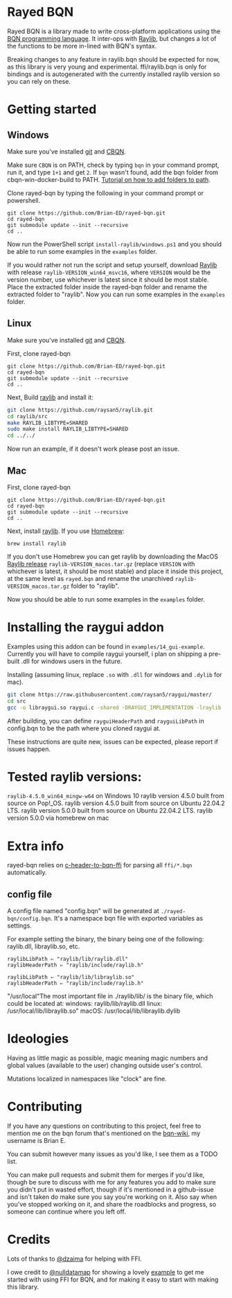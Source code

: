 # Rayed BQN
Rayed BQN is a library made to write cross-platform applications using the [BQN programming language](https://mlochbaum.github.io/BQN/).
It inter-ops with [Raylib](https://github.com/raysan5/raylib), but changes a lot of the functions to be more in-lined with BQN's syntax.

Breaking changes to any feature in raylib.bqn should be expected for now, as this library is very young and experimental. 
ffi/raylib.bqn is only for bindings and is autogenerated with the currently installed raylib version so you can rely on these.

# Getting started

## Windows

Make sure you've installed [git](https://git-scm.com/download/win) and [CBQN](https://github.com/vylsaz/cbqn-win-docker-build/releases).

Make sure `CBQN` is on PATH, check by typing `bqn` in your command prompt, run it, and type `1+1` and get `2`. If `bqn` wasn't found, add the bqn folder from cbqn-win-docker-build to PATH. [Tutorial on how to add folders to path](https://www.computerhope.com/issues/ch000549.htm).

Clone rayed-bqn by typing the following in your command prompt or powershell.
```SH
git clone https://github.com/Brian-ED/rayed-bqn.git
cd rayed-bqn
git submodule update --init --recursive
cd ..
```

Now run the PowerShell script `install-raylib/windows.ps1` and you should be able to run some examples in the `examples` folder.

If you would rather not run the script and setup yourself, download [Raylib](https://github.com/raysan5/raylib/releases/) with release `raylib-VERSION_win64_msvc16`, where `VERSION` would be the version number, use whichever is latest since it should be most stable. Place the extracted folder inside the rayed-bqn folder and rename the extracted folder to "raylib". Now you can run some examples in the `examples` folder.

## Linux

Make sure you've installed [git](https://git-scm.com/book/en/v2/Getting-Started-Installing-Git) and [CBQN](https://github.com/dzaima/CBQN).

First, clone rayed-bqn
```SH
git clone https://github.com/Brian-ED/rayed-bqn.git
cd rayed-bqn
git submodule update --init --recursive
cd ..
```

Next, Build [raylib](https://github.com/raysan5/raylib/) and install it:
```sh
git clone https://github.com/raysan5/raylib.git
cd raylib/src
make RAYLIB_LIBTYPE=SHARED
sudo make install RAYLIB_LIBTYPE=SHARED
cd ../../
```

Now run an example, if it doesn't work please post an issue.

## Mac
First, clone rayed-bqn
```SH
git clone https://github.com/Brian-ED/rayed-bqn.git
cd rayed-bqn
git submodule update --init --recursive
cd ..
```

Next, install [raylib](https://github.com/raysan5/raylib/). If you use [Homebrew](https://brew.sh):
```SH
brew install raylib
```

If you don't use Homebrew you can get raylib by downloading the MacOS [Raylib release](https://github.com/raysan5/raylib/releases/) `raylib-VERSION_macos.tar.gz` (replace `VERSION` with whichever is latest, it should be most stable) and place it inside this project, at the same level as `rayed.bqn` and rename the unarchived `raylib-VERSION_macos.tar.gz` folder to "raylib".

Now you should be able to run some examples in the `examples` folder.

# Installing the raygui addon

Examples using this addon can be found in `examples/14_gui-example`.
Currently you will have to compile raygui yourself, i plan on shipping a pre-built .dll for windows users in the future.

Installing (assuming linux, replace `.so` with `.dll` for windows and `.dylib` for mac).
```bash
git clone https://raw.githubusercontent.com/raysan5/raygui/master/
cd src
gcc -o libraygui.so raygui.c -shared -DRAYGUI_IMPLEMENTATION -lraylib
```
After building, you can define `rayguiHeaderPath` and `rayguiLibPath` in config.bqn to be the path where you cloned raygui at.

These instructions are quite new, issues can be expected, please report if issues happen.


# Tested raylib versions:

`raylib-4.5.0_win64_mingw-w64` on Windows 10
raylib version 4.5.0 built from source on Pop!_OS.
raylib version 4.5.0 built from source on Ubuntu 22.04.2 LTS.
raylib version 5.0.0 built from source on Ubuntu 22.04.2 LTS.
raylib version 5.0.0 via homebrew on mac


# Extra info

rayed-bqn relies on [c-header-to-bqn-ffi](https://github.com/Brian-ED/c-header-to-bqn-ffi) for parsing all `ffi/*.bqn` automatically.

## config file

A config file named "config.bqn" will be generated at `./rayed-bqn/config.bqn`. It's a namespace bqn file with exported variables as settings.

For example setting the binary, the binary being one of the following: raylib.dll, libraylib.so, etc.
```bqn
raylibLibPath ⇐ "raylib/lib/raylib.dll"
raylibHeaderPath ⇐ "raylib/include/raylib.h"
```

```bqn
raylibLibPath ⇐ "raylib/lib/libraylib.so"
raylibHeaderPath ⇐ "raylib/include/raylib.h"
```

"/usr/local"The most important file in ./raylib/lib/ is the binary file, which could be located at:
windows: raylib/lib/raylib.dll
linux: /usr/local/lib/libraylib.so"
macOS: /usr/local/lib/libraylib.dylib

# Ideologies

Having as little magic as possible, magic meaning magic numbers and global values (available to the user) changing outside user's control.

Mutations localized in namespaces like "clock" are fine.

# Contributing

If you have any questions on contributing to this project, feel free to mention me on the bqn forum that's mentioned on the [bqn-wiki](https://mlochbaum.github.io/BQN/index.html#where-can-i-find-bqn-users), my username is Brian E.

You can submit however many issues as you'd like, I see them as a TODO list.

You can make pull requests and submit them for merges if you'd like, though be sure to discuss with me for any features you add to make sure you didn't put in wasted effort, though if it's mentioned in a github-issue and isn't taken do make sure you say you're working on it. Also say when you've stopped working on it, and share the roadblocks and progress, so someone can continue where you left off.

# Credits

Lots of thanks to [@dzaima](https://github.com/dzaima) for helping with FFI.

I owe credit to [@nulldatamap](https://gist.github.com/nulldatamap) for showing a lovely [example](https://gist.github.com/nulldatamap/30b10389bf91d6f25bb262da9c9e9709) to get me started with using FFI for BQN, and for making it easy to start with making this library.
